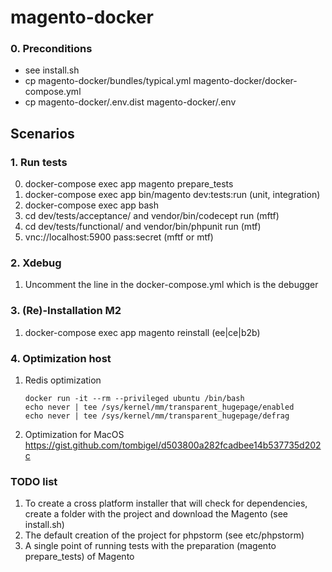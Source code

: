 # magento-docker

### 0. Preconditions

- see install.sh
- cp magento-docker/bundles/typical.yml magento-docker/docker-compose.yml
- cp magento-docker/.env.dist magento-docker/.env 

## Scenarios

### 1. Run tests

0. docker-compose exec app magento prepare_tests
1. docker-compose exec app bin/magento dev:tests:run (unit, integration)
2. docker-compose exec app bash
3. cd dev/tests/acceptance/ and vendor/bin/codecept run (mftf)
4. cd dev/tests/functional/ and vendor/bin/phpunit run (mtf)
5. vnc://localhost:5900 pass:secret (mftf or mtf)

### 2. Xdebug

1. Uncomment the line in the docker-compose.yml which is the debugger

### 3. (Re)-Installation M2

1. docker-compose exec app magento reinstall (ee|ce|b2b)

### 4. Optimization host

1. Redis optimization 
    ```
    docker run -it --rm --privileged ubuntu /bin/bash
    echo never | tee /sys/kernel/mm/transparent_hugepage/enabled
    echo never | tee /sys/kernel/mm/transparent_hugepage/defrag
    ```
2. Optimization for MacOS https://gist.github.com/tombigel/d503800a282fcadbee14b537735d202c


### TODO list

1. To create a cross platform installer that will check for dependencies, create a folder with the project and 
download the Magento (see install.sh)
2. The default creation of the project for phpstorm (see etc/phpstorm)
3. A single point of running tests with the preparation (magento prepare_tests) of Magento